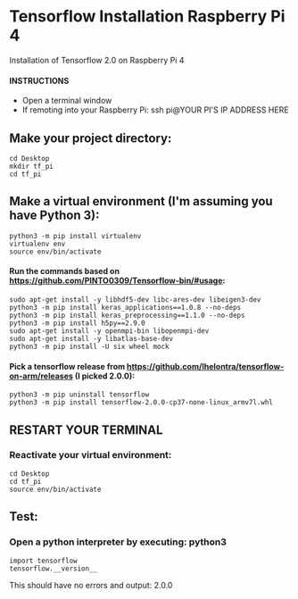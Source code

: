 # Tensorflow Installation Raspberry Pi 4
Installation of Tensorflow 2.0 on Raspberry Pi 4
#### INSTRUCTIONS
- Open a terminal window
- If remoting into your Raspberry Pi: ssh pi@YOUR PI'S IP ADDRESS HERE

## Make your project directory:
```
cd Desktop
mkdir tf_pi
cd tf_pi
```
## Make a virtual environment (I'm assuming you have Python 3):

```
python3 -m pip install virtualenv
virtualenv env
source env/bin/activate
```
#### Run the commands based on https://github.com/PINTO0309/Tensorflow-bin/#usage:

```
sudo apt-get install -y libhdf5-dev libc-ares-dev libeigen3-dev
python3 -m pip install keras_applications==1.0.8 --no-deps
python3 -m pip install keras_preprocessing==1.1.0 --no-deps
python3 -m pip install h5py==2.9.0
sudo apt-get install -y openmpi-bin libopenmpi-dev
sudo apt-get install -y libatlas-base-dev
python3 -m pip install -U six wheel mock
```

#### Pick a tensorflow release from https://github.com/lhelontra/tensorflow-on-arm/releases (I picked 2.0.0): 
```
python3 -m pip uninstall tensorflow
python3 -m pip install tensorflow-2.0.0-cp37-none-linux_armv7l.whl
```
## RESTART YOUR TERMINAL

### Reactivate your virtual environment:
```
cd Desktop
cd tf_pi
source env/bin/activate
```
## Test:
### Open a python interpreter by executing: python3 
```
import tensorflow
tensorflow.__version__
```
This should have no errors and output: 2.0.0